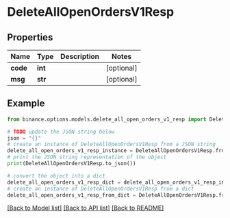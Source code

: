 # DeleteAllOpenOrdersV1Resp


## Properties

Name | Type | Description | Notes
------------ | ------------- | ------------- | -------------
**code** | **int** |  | [optional] 
**msg** | **str** |  | [optional] 

## Example

```python
from binance.options.models.delete_all_open_orders_v1_resp import DeleteAllOpenOrdersV1Resp

# TODO update the JSON string below
json = "{}"
# create an instance of DeleteAllOpenOrdersV1Resp from a JSON string
delete_all_open_orders_v1_resp_instance = DeleteAllOpenOrdersV1Resp.from_json(json)
# print the JSON string representation of the object
print(DeleteAllOpenOrdersV1Resp.to_json())

# convert the object into a dict
delete_all_open_orders_v1_resp_dict = delete_all_open_orders_v1_resp_instance.to_dict()
# create an instance of DeleteAllOpenOrdersV1Resp from a dict
delete_all_open_orders_v1_resp_from_dict = DeleteAllOpenOrdersV1Resp.from_dict(delete_all_open_orders_v1_resp_dict)
```
[[Back to Model list]](../README.md#documentation-for-models) [[Back to API list]](../README.md#documentation-for-api-endpoints) [[Back to README]](../README.md)


